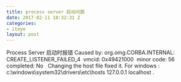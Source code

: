 ```yaml
---
title: process server 启动问题
date: 2017-02-11 18:32:31 Z
categories:
- iteye
layout: post
---
```


Process Server 启动时报错 Caused by: org.omg.CORBA.INTERNAL: CREATE_LISTENER_FAILED_4  vmcid: 0x49421000  minor code: 56  completed: No   Changing the host file fixed it. For windows : c:\windows\system32\drivers\etc\hosts 127.0.0.1 localhost <ur hostname>.<ur dns suffix>